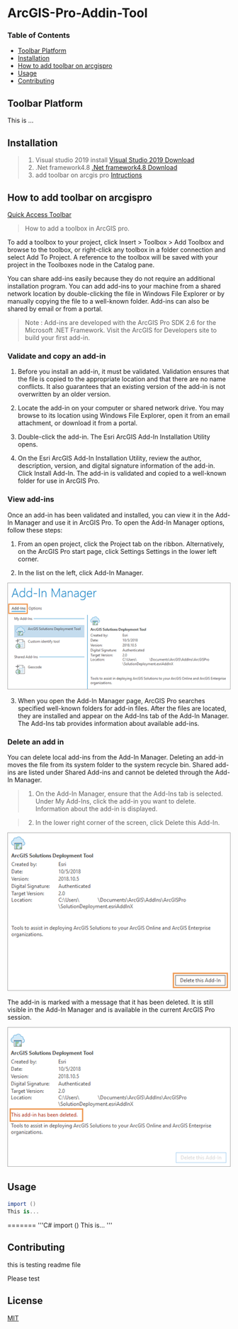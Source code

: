 # ArcGIS-Pro-Addin-Tool



### Table of Contents

- [Toolbar Platform](#toolbar-platform)
- [Installation](#installation)
- [How to add toolbar on arcgispro](#how-to-add-toolbar-on-arcgispro)
- [Usage](#usage)
- [Contributing](#contributing)


## Toolbar Platform
This is ...

## Installation

> 1) Visual studio 2019 install
[Visual Studio 2019 Download](https://visualstudio.microsoft.com/downloads/)
> 2) .Net framework4.8
[.Net framework4.8 Download](https://dotnet.microsoft.com/download/)
> 3) add toolbar on arcgis pro
[Intructions](https://awesomeopensource.com/project/Esri/arcgis-pro-sdk-community-samples/)


## How to add toolbar on arcgispro

[Quick Access Toolbar](https://pro.arcgis.com/en/pro-app/get-started/quick-access-toolbar.htm)

> How to add a toolbox in ArcGIS pro.


To add a toolbox to your project, click Insert > Toolbox > Add Toolbox and browse to the toolbox, or right-click any toolbox in a folder connection and select Add To Project. 
A reference to the toolbox will be saved with your project in the Toolboxes node in the Catalog pane.

You can share add-ins easily because they do not require an additional installation program. 
You can add add-ins to your machine from a shared network location by double-clicking the file in Windows File Explorer or by manually copying the file to a well-known folder. 
Add-ins can also be shared by email or from a portal.

> Note :
Add-ins are developed with the ArcGIS Pro SDK 2.6 for the Microsoft .NET Framework. Visit the ArcGIS for Developers site to build your first add-in.

### Validate and copy an add-in

1. Before you install an add-in, it must be validated. Validation ensures that the file is copied to the appropriate location and that there are no name conflicts. It also guarantees that an existing version of the add-in is not overwritten by an older version.

2. Locate the add-in on your computer or shared network drive.
You may browse to its location using Windows File Explorer, open it from an email attachment, or download it from a portal.

3. Double-click the add-in.
The Esri ArcGIS Add-In Installation Utility opens.

4. On the Esri ArcGIS Add-In Installation Utility, review the author, description, version, and digital signature information of the add-in.
Click Install Add-In.
The add-in is validated and copied to a well-known folder for use in ArcGIS Pro.

### View add-ins

Once an add-in has been validated and installed, you can view it in the Add-In Manager and use it in ArcGIS Pro. To open the Add-In Manager options, follow these steps:

1. From an open project, click the Project tab on the ribbon. Alternatively, on the ArcGIS Pro start page, click Settings Settings in the lower left corner.

2. In the list on the left, click Add-In Manager.

![Project Image](https://github.com/DavidFullstackdev/ArcGIS-Pro-Addin-Tool/blob/master/images/GUID-573CBC5C-DE1D-4843-B45F-D5772F380C95-web.png)

3. When you open the Add-In Manager page, ArcGIS Pro searches specified well-known folders for add-in files. After the files are located, they are installed and appear on the Add-Ins tab of the Add-In Manager. The Add-Ins tab provides information about available add-ins.



### Delete an add in 

You can delete local add-ins from the Add-In Manager. Deleting an add-in moves the file from its system folder to the system recycle bin. 
Shared add-ins are listed under Shared Add-ins and cannot be deleted through the Add-In Manager.

> 1. On the Add-In Manager, ensure that the Add-Ins tab is selected. Under My Add-Ins, click the add-in you want to delete.
Information about the add-in is displayed.

> 2. In the lower right corner of the screen, click Delete this Add-In.

![Project Image](https://github.com/DavidFullstackdev/ArcGIS-Pro-Addin-Tool/blob/master/images/GUID-E51E3808-2E6F-41BD-B27A-C94B7CFF603E-web.png)

The add-in is marked with a message that it has been deleted. It is still visible in the Add-In Manager and is available in the current ArcGIS Pro session.

![Project Image](https://github.com/DavidFullstackdev/ArcGIS-Pro-Addin-Tool/blob/master/images/GUID-20B05D95-6002-4D97-B70D-271710F5D6B6-web.png)


## Usage

```C#
import ()
This is...
```
=======
'''C#
import ()
This is...
'''


## Contributing
this is testing readme file

Please test

## License

[MIT](http://google.com)

